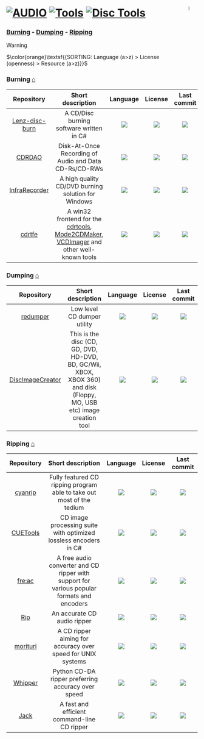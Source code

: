 # [![AUDIO](https://flat.badgen.net/badge/HyMPS/AUDIO/green?scale=1.8)](https://github.com/FORARTfe/HyMPS#- "AUDIO section") [![Tools](https://flat.badgen.net/badge/HyMPS/Tools/blue?scale=1.8&label=)](https://github.com/FORARTfe/HyMPS/blob/main/Audio/Tools.md#-- "Tools page") [![Disc Tools](https://flat.badgen.net/badge/HyMPS/Disc%20Tools/red?scale=1.8&label=)](#--- "Disc Tools sub") <img align="right" alt="stable" src="https://user-images.githubusercontent.com/171307/210727719-14b940a2-d1dc-4991-b6a4-7add74463ce8.png" width="5%" />

### [Burning](#burning-) - [Dumping](#dumping-) - [Ripping](#ripping-)

> [!WARNING]
> $\color{orange}\textsf{{SORTING: Language (a>z) > License (openness) > Resource (a>z)}}$

### Burning [⌂](#--)
|Repository|Short description|Language|License|Last commit|
|:-:|:-:|:-:|:-:|:-:|
|[Lenz-disc-burn](https://github.com/LenzB1987/Lenz-disc-burn#readme)|A CD/Disc burning software written in C#|[![](https://img.shields.io/github/languages/top/LenzB1987/Lenz-disc-burn?color=pink&style=flat-square)](https://github.com/LenzB1987/Lenz-disc-burn/graphs/contributors)|[![](https://flat.badgen.net/github/license/LenzB1987/Lenz-disc-burn?label=)](https://github.com/LenzB1987/Lenz-disc-burn/blob/master/LICENSE)|[![](https://img.shields.io/github/last-commit/LenzB1987/Lenz-disc-burn?style=flat-square&label=)](https://github.com/LenzB1987/Lenz-disc-burn/graphs/code-frequency)|
|[CDRDAO](https://sourceforge.net/projects/cdrdao/)|Disk-At-Once Recording of Audio and Data CD-Rs/CD-RWs|[![](https://img.shields.io/github/languages/top/cdrdao/cdrdao?color=pink&style=flat-square)](https://github.com/cdrdao/cdrdao/graphs/contributors)|[![](https://flat.badgen.net/github/license/cdrdao/cdrdao?label=)](https://github.com/cdrdao/cdrdao/blob/master/COPYING)|[![](https://img.shields.io/github/last-commit/cdrdao/cdrdao/master?style=flat-square&label=)](https://github.com/cdrdao/cdrdao/graphs/code-frequency)|
|[InfraRecorder](https://sourceforge.net/projects/infrarecorder/)|A high quality CD/DVD burning solution for Windows|[![](https://img.shields.io/badge/C%2B%2B-pink?style=flat-square)](https://sourceforge.net/p/infrarecorder/code)|[![](https://img.shields.io/badge/GPL_2.0-blue?style=flat-square)](#)|[![](https://img.shields.io/date/1346513995?color=lightgrey&style=flat-square&label=)](https://sourceforge.net/p/infrarecorder/code/commit_browser)|
|[cdrtfe](https://sourceforge.net/projects/cdrtfe/)|A win32 frontend for the [cdrtools](https://web.archive.org/web/20140619183227/http://cdrecord.org/private/cdrecord.html), [Mode2CDMaker](http://www.geocities.ws/dextstuff/mode2cdmaker.html), [VCDImager](https://www.gnu.org/software/vcdimager/) and other well-known tools|[![](https://img.shields.io/badge/Delphi%2FKylix-pink?style=flat-square)](https://sourceforge.net/p/cdrtfe/code)|[![](https://img.shields.io/badge/Other%20License-blue?style=flat-square)](#)|[![](https://img.shields.io/date/1514805502?color=lightgrey&style=flat-square&label=)](https://sourceforge.net/p/cdrtfe/code/commit_browser)|


### Dumping [⌂](#--)
|Repository|Short description|Language|License|Last commit|
|:-:|:-:|:-:|:-:|:-:|
|[redumper](https://github.com/superg/redumper#readme)|Low level CD dumper utility|[![](https://img.shields.io/github/languages/top/superg/redumper?color=pink&style=flat-square)](https://github.com/superg/redumper/graphs/contributors)|[![](https://flat.badgen.net/github/license/superg/redumper?label=)](https://github.com/superg/redumper/blob/main/LICENSE)|[![](https://img.shields.io/github/last-commit/superg/redumper?style=flat-square&label=)](https://github.com/superg/redumper/graphs/code-frequency)|
|[DiscImageCreator](https://github.com/saramibreak/DiscImageCreator#readme)|This is the disc (CD, GD, DVD, HD-DVD, BD, GC/Wii, XBOX, XBOX 360) and disk (Floppy, MO, USB etc) image creation tool|[![](https://img.shields.io/github/languages/top/saramibreak/DiscImageCreator?color=pink&style=flat-square)](https://github.com/saramibreak/DiscImageCreator/graphs/contributors)|[![](https://flat.badgen.net/github/license/saramibreak/DiscImageCreator?label=)](https://github.com/saramibreak/DiscImageCreator/blob/master/LICENSE)|[![](https://img.shields.io/github/last-commit/saramibreak/DiscImageCreator/master?style=flat-square&label=)](https://github.com/saramibreak/DiscImageCreator/graphs/code-frequency)|


### Ripping [⌂](#--)
|Repository|Short description|Language|License|Last commit|
|:-:|:-:|:-:|:-:|:-:|
|[cyanrip](https://github.com/cyanreg/cyanrip#readme)|Fully featured CD ripping program able to take out most of the tedium|[![](https://img.shields.io/github/languages/top/cyanreg/cyanrip?color=pink&style=flat-square)](https://github.com/cyanreg/cyanrip/graphs/contributors)|[![](https://flat.badgen.net/github/license/cyanreg/cyanrip?label=)](https://github.com/cyanreg/cyanrip/blob/master/LICENSE.md)|[![](https://img.shields.io/github/last-commit/cyanreg/cyanrip?style=flat-square&label=)](https://github.com/cyanreg/cyanrip/graphs/code-frequency)|
|[CUETools](https://github.com/gchudov/cuetools.net#readme)|CD image processing suite with optimized lossless encoders in C#|[![](https://img.shields.io/github/languages/top/gchudov/cuetools.net?color=pink&style=flat-square)](https://github.com/gchudov/cuetools.net/graphs/contributors)|[![](https://flat.badgen.net/badge/license/Other/blue?label=)](https://github.com/gchudov/cuetools.net/blob/master/License.txt)|[![](https://img.shields.io/github/last-commit/gchudov/cuetools.net/master?style=flat-square&label=)](https://github.com/gchudov/cuetools.net/graphs/code-frequency)|
|[fre:ac](https://github.com/enzo1982/freac#readme)|A free audio converter and CD ripper with support for various popular formats and encoders|[![](https://img.shields.io/github/languages/top/enzo1982/freac?color=pink&style=flat-square)](https://github.com/enzo1982/freac/graphs/contributors)|[![](https://flat.badgen.net/github/license/enzo1982/freac?label=)](https://github.com/enzo1982/freac/blob/master/COPYING)|[![](https://img.shields.io/github/last-commit/enzo1982/freac/master?style=flat-square&label=)](https://github.com/enzo1982/freac/graphs/code-frequency)|
|[Rip](https://github.com/sbooth/Rip#readme)|An accurate CD audio ripper|[![](https://img.shields.io/github/languages/top/sbooth/Rip?color=pink&style=flat-square)](https://github.com/sbooth/Rip/graphs/contributors)|[![](https://flat.badgen.net/github/license/sbooth/Rip?label=)](https://github.com/sbooth/Rip/blob/master/COPYING.txt)|[![](https://img.shields.io/github/last-commit/sbooth/Rip/master?style=flat-square&label=)](https://github.com/sbooth/Rip/graphs/code-frequency)|
|[morituri](https://github.com/thomasvs/morituri#readme)|A CD ripper aiming for accuracy over speed for UNIX systems|[![](https://img.shields.io/github/languages/top/thomasvs/morituri?color=pink&style=flat-square)](https://github.com/thomasvs/morituri/graphs/contributors)|[![](https://flat.badgen.net/github/license/thomasvs/morituri?label=)](https://github.com/thomasvs/morituri/blob/master/COPYING)|[![](https://img.shields.io/github/last-commit/thomasvs/morituri/master?style=flat-square&label=)](https://github.com/thomasvs/morituri/graphs/code-frequency)|
|[Whipper](https://github.com/whipper-team/whipper#readme)|Python CD-DA ripper preferring accuracy over speed|[![](https://img.shields.io/github/languages/top/whipper-team/whipper?color=pink&style=flat-square)](https://github.com/whipper-team/whipper/graphs/contributors)|[![](https://flat.badgen.net/github/license/whipper-team/whipper?label=)](https://github.com/whipper-team/whipper/blob/master/LICENSE)|[![](https://img.shields.io/github/last-commit/whipper-team/whipper/master?style=flat-square&label=)](https://github.com/whipper-team/whipper/graphs/code-frequency)|
|[Jack](https://github.com/jack-cli-cd-ripper/jack#readme)|A fast and efficient command-line CD ripper|[![](https://img.shields.io/github/languages/top/jack-cli-cd-ripper/jack?color=pink&style=flat-square)](https://github.com/jack-cli-cd-ripper/jack/graphs/contributors)|[![](https://flat.badgen.net/github/license/jack-cli-cd-ripper/jack?label=)](https://github.com/jack-cli-cd-ripper/jack/blob/master/LICENSE)|[![](https://img.shields.io/github/last-commit/jack-cli-cd-ripper/jack/python3-mb?style=flat-square&label=)](https://github.com/jack-cli-cd-ripper/jack/graphs/code-frequency)|

